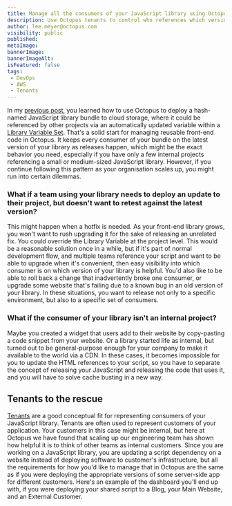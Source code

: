```yaml
---
title: Manage all the consumers of your JavaScript library using Octopus Tenants
description: Use Octopus tenants to control who references which version of your JavaScript library project.
author: lee.meyer@octopus.com
visibility: public
published: 
metaImage: 
bannerImage: 
bannerImageAlt: 
isFeatured: false
tags:
 - DevOps
 - AWS
 - Tenants
---
```


In my [previous post](https://octopus.com/blog/deploying-javascript-library-project-with-octopus), you learned how to use Octopus to deploy a hash-named JavaScript library bundle to cloud storage, where it could be referenced by other projects via an automatically updated variable within a [Library Variable Set](https://octopus.com/docs/projects/variables/library-variable-sets). That's a solid start for managing reusable front-end code in Octopus. It keeps every consumer of your bundle on the latest version of your library as releases happen, which might be the exact behavior you need, especially if you have only a few internal projects referencing a small or medium-sized JavaScript library. However, if you continue following this pattern as your organisation scales up, you might run into certain dilemmas.

### What if a team using your library needs to deploy an update to their project, but doesn't want to retest against the latest version?

This might happen when a hotfix is needed. As your front-end library grows, you won't want to rush upgrading it for the sake of releasing an unrelated fix. You could override the Library Variable at the project level. This would be a reasonable solution once in a while, but if it's part of normal development flow, and multiple teams reference your script and want to be able to upgrade when it's convenient, then easy visibility into which consumer is on which version of your library is helpful. You'd also like to be able to roll back a change that inadvertently broke one consumer, or upgrade some website that's failing due to a known bug in an old version of your library. In these situations, you want to release not only to a specific environment, but also to a specific set of consumers.  

### What if the consumer of your library isn't an internal project?

Maybe you created a widget that users add to their website by copy-pasting a code snippet from your website. Or a library started life as internal, but turned out to be general-purpose enough for your company to make it available to the world via a CDN. In these cases, it becomes impossible for you to update the HTML references to your script, so you have to separate the concept of releasing your JavaScript and releasing the code that uses it, and you will have to solve cache busting in a new way.

## Tenants to the rescue

[Tenants](https://octopus.com/docs/tenants) are a good conceptual fit for representing consumers of your JavaScript library. Tenants are often used to represent customers of your application. Your customers in this case might be internal, but here at Octopus we have found that scaling up our engineering team has shown how helpful it is to think of other teams as internal customers. Since you are working on a JavaScript library, you are updating a script dependency on a website instead of deploying software to customer's infrastructure, but all the requirements for how you'd like to manage that in Octopus are the same as if you were deploying the appropriate versions of some server-side app for different customers. Here's an example of the dashboard you'll end up with, if you were deploying your shared script to a Blog, your Main Website, and an External Customer.




